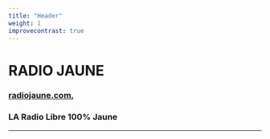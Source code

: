 ```yaml
---
title: "Header"
weight: 1
improvecontrast: true
---
```


# RADIO JAUNE

### [radiojaune.com](https://radiojaune.com),

### **LA** Radio Libre 100% Jaune

---
